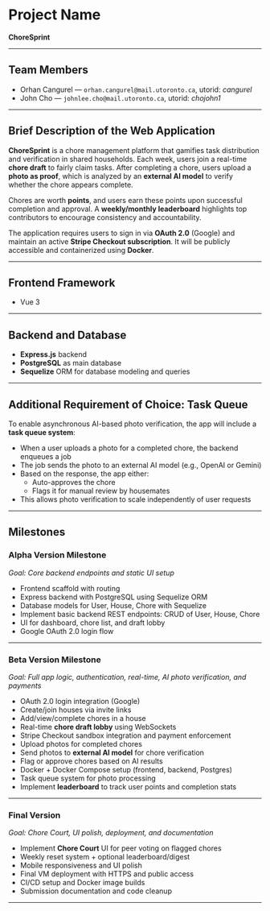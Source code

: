 # Project Name

**ChoreSprint**

---

## Team Members

- Orhan Cangurel — `orhan.cangurel@mail.utoronto.ca`, utorid: _cangurel_
- John Cho — `johnlee.cho@mail.utoronto.ca`, utorid: _chojohn1_

---

## Brief Description of the Web Application

**ChoreSprint** is a chore management platform that gamifies task distribution and verification in shared households. Each week, users join a real-time **chore draft** to fairly claim tasks. After completing a chore, users upload a **photo as proof**, which is analyzed by an **external AI model** to verify whether the chore appears complete.

Chores are worth **points**, and users earn these points upon successful completion and approval. A **weekly/monthly leaderboard** highlights top contributors to encourage consistency and accountability.

The application requires users to sign in via **OAuth 2.0** (Google) and maintain an active **Stripe Checkout subscription**. It will be publicly accessible and containerized using **Docker**.

---

## Frontend Framework

- Vue 3

---

## Backend and Database

- **Express.js** backend
- **PostgreSQL** as main database
- **Sequelize** ORM for database modeling and queries

---

## Additional Requirement of Choice: Task Queue

To enable asynchronous AI-based photo verification, the app will include a **task queue system**:

- When a user uploads a photo for a completed chore, the backend enqueues a job
- The job sends the photo to an external AI model (e.g., OpenAI or Gemini)
- Based on the response, the app either:
  - Auto-approves the chore
  - Flags it for manual review by housemates
- This allows photo verification to scale independently of user requests

---

## Milestones

### Alpha Version Milestone

_Goal: Core backend endpoints and static UI setup_

- Frontend scaffold with routing
- Express backend with PostgreSQL using Sequelize ORM
- Database models for User, House, Chore with Sequelize
- Implement basic backend REST endpoints: CRUD of User, House, Chore
- UI for dashboard, chore list, and draft lobby
- Google OAuth 2.0 login flow

---

### Beta Version Milestone

_Goal: Full app logic, authentication, real-time, AI photo verification, and payments_

- OAuth 2.0 login integration (Google)
- Create/join houses via invite links
- Add/view/complete chores in a house
- Real-time **chore draft lobby** using WebSockets
- Stripe Checkout sandbox integration and payment enforcement
- Upload photos for completed chores
- Send photos to **external AI model** for chore verification
- Flag or approve chores based on AI results
- Docker + Docker Compose setup (frontend, backend, Postgres)
- Task queue system for photo processing
- Implement **leaderboard** to track user points and completion stats

---

### Final Version

_Goal: Chore Court, UI polish, deployment, and documentation_

- Implement **Chore Court** UI for peer voting on flagged chores
- Weekly reset system + optional leaderboard/digest
- Mobile responsiveness and UI polish
- Final VM deployment with HTTPS and public access
- CI/CD setup and Docker image builds
- Submission documentation and code cleanup

---
